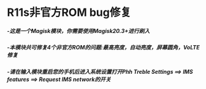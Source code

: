 # R11s非官方ROM bug修复
##### -这是一个Magisk模块，你需要使用Magisk20.3+进行刷入
##### -本模块共可修复4个非官方ROM的问题:最高亮度，自动亮度，屏幕圆角，VoLTE修复
##### -请在输入模块重启您的手机后进入系统设置打开Phh Treble Settings ==> IMS features ==> Request IMS network的开关
